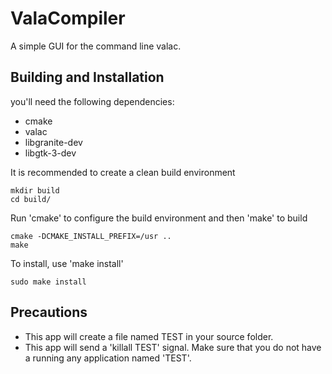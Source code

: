 # ValaCompiler
A simple GUI for the command line valac.

## Building and Installation

you'll need the following dependencies:
* cmake
* valac
* libgranite-dev
* libgtk-3-dev

It is recommended to create a clean build environment

    mkdir build
    cd build/

Run 'cmake' to configure the build environment and then 'make' to build

    cmake -DCMAKE_INSTALL_PREFIX=/usr ..
    make

To install, use 'make install'

    sudo make install

## Precautions

* This app will create a file named TEST in your source folder.
* This app will send a 'killall TEST' signal. Make sure that you do not have a running any application named 'TEST'.

